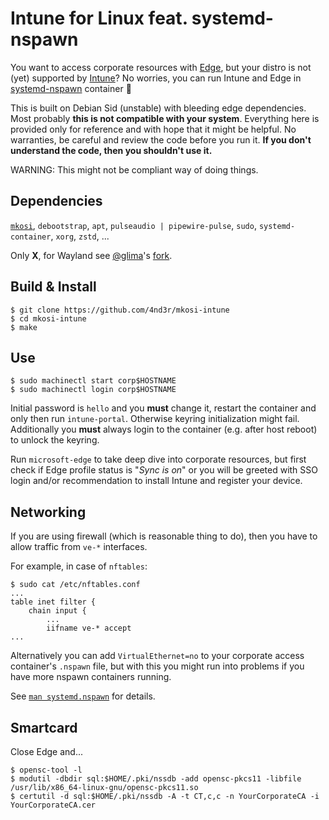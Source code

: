 # Intune for Linux feat. systemd-nspawn

You want to access corporate resources with
[Edge](https://www.microsoft.com/en-us/edge),
but your distro is not (yet) supported by
[Intune](https://learn.microsoft.com/en-us/mem/intune/fundamentals/)?
No worries, you can run Intune and Edge in
[systemd-nspawn](https://www.freedesktop.org/software/systemd/man/systemd-nspawn.html)
container :partying_face:

This is built on Debian Sid (unstable) with bleeding edge dependencies. Most
probably **this is not compatible with your system**. Everything here is
provided only for reference and with hope that it might be helpful. No
warranties, be careful and review the code before you run it. **If you don't
understand the code, then you shouldn't use it.**

WARNING: This might not be compliant way of doing things.

## Dependencies

[`mkosi`](https://github.com/systemd/mkosi),
`debootstrap`,
`apt`,
`pulseaudio | pipewire-pulse`,
`sudo`,
`systemd-container`,
`xorg`,
`zstd`,
...

Only **X**, for Wayland see [@glima](https://github.com/glima)'s [fork](https://github.com/glima/mkosi-intune).

## Build & Install

```
$ git clone https://github.com/4nd3r/mkosi-intune
$ cd mkosi-intune
$ make
```

## Use

```
$ sudo machinectl start corp$HOSTNAME
$ sudo machinectl login corp$HOSTNAME
```

Initial password is `hello` and you **must** change it, restart the container
and only then run `intune-portal`. Otherwise keyring initialization might fail.
Additionally you **must** always login to the container (e.g. after host
reboot) to unlock the keyring.

Run `microsoft-edge` to take deep dive into corporate resources, but first
check if Edge profile status is "*Sync is on*" or you will be greeted with SSO
login and/or recommendation to install Intune and register your device.

## Networking

If you are using firewall (which is reasonable thing to do), then you have to allow traffic from `ve-*` interfaces.

For example, in case of `nftables`:

```
$ sudo cat /etc/nftables.conf
...
table inet filter {
    chain input {
        ...
        iifname ve-* accept
...
```

Alternatively you can add `VirtualEthernet=no` to your corporate access
container's `.nspawn` file, but with this you might run into problems if you
have more nspawn containers running.

See [`man systemd.nspawn`](https://www.freedesktop.org/software/systemd/man/systemd.nspawn.html) for details.

## Smartcard

Close Edge and...

```
$ opensc-tool -l
$ modutil -dbdir sql:$HOME/.pki/nssdb -add opensc-pkcs11 -libfile /usr/lib/x86_64-linux-gnu/opensc-pkcs11.so
$ certutil -d sql:$HOME/.pki/nssdb -A -t CT,c,c -n YourCorporateCA -i YourCorporateCA.cer
```
